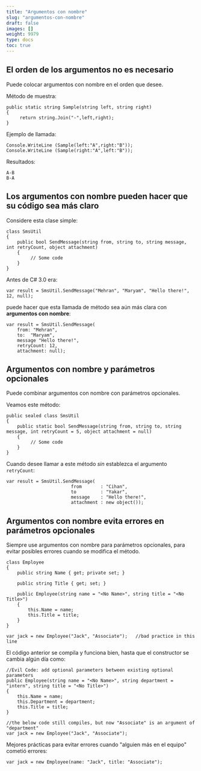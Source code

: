 ```yaml
---
title: "Argumentos con nombre"
slug: "argumentos-con-nombre"
draft: false
images: []
weight: 9979
type: docs
toc: true
---
```


## El orden de los argumentos no es necesario
Puede colocar argumentos con nombre en el orden que desee.

Método de muestra:

    public static string Sample(string left, string right)
    {
         return string.Join("-",left,right);
    }

Ejemplo de llamada:

    Console.WriteLine (Sample(left:"A",right:"B"));
    Console.WriteLine (Sample(right:"A",left:"B"));

Resultados:

    A-B
    B-A
    


## Los argumentos con nombre pueden hacer que su código sea más claro
Considere esta clase simple:

    class SmsUtil
    {
        public bool SendMessage(string from, string to, string message, int retryCount, object attachment)
        {
             // Some code
        }
    }

Antes de C# 3.0 era:

    var result = SmsUtil.SendMessage("Mehran", "Maryam", "Hello there!", 12, null);

puede hacer que esta llamada de método sea aún más clara con **argumentos con nombre**:

    var result = SmsUtil.SendMessage(
        from: "Mehran",
        to:  "Maryam",
        message "Hello there!",
        retryCount: 12,
        attachment: null);


## Argumentos con nombre y parámetros opcionales
Puede combinar argumentos con nombre con parámetros opcionales.

Veamos este método:

    
    public sealed class SmsUtil
    {
        public static bool SendMessage(string from, string to, string message, int retryCount = 5, object attachment = null)
        {
             // Some code
        }
    }

Cuando desee llamar a este método *sin* establezca el argumento `retryCount`:


    var result = SmsUtil.SendMessage(
                            from       : "Cihan",
                            to         : "Yakar",
                            message    : "Hello there!",
                            attachment : new object());

## Argumentos con nombre evita errores en parámetros opcionales
Siempre use argumentos con nombre para parámetros opcionales, para evitar posibles errores cuando se modifica el método.

    class Employee
    {
        public string Name { get; private set; }

        public string Title { get; set; }

        public Employee(string name = "<No Name>", string title = "<No Title>")
        {
            this.Name = name;
            this.Title = title;
        }
    }

    var jack = new Employee("Jack", "Associate");   //bad practice in this line
El código anterior se compila y funciona bien, hasta que el constructor se cambia algún día como:

    //Evil Code: add optional parameters between existing optional parameters
    public Employee(string name = "<No Name>", string department = "intern", string title = "<No Title>")
    {
        this.Name = name;
        this.Department = department;
        this.Title = title;
    }
   
    //the below code still compiles, but now "Associate" is an argument of "department"
    var jack = new Employee("Jack", "Associate");

Mejores prácticas para evitar errores cuando "alguien más en el equipo" cometió errores:

    var jack = new Employee(name: "Jack", title: "Associate");



